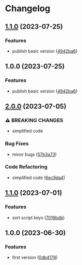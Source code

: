 # Changelog

## [1.1.0](https://github.com/santimirandarp/ts-migration-helper/compare/v1.0.0...v1.1.0) (2023-07-25)


### Features

* publish basic version ([4942ba6](https://github.com/santimirandarp/ts-migration-helper/commit/4942ba60f7f687ff515795d3db68457594c6f37e))

## 1.0.0 (2023-07-25)


### Features

* publish basic version ([4942ba6](https://github.com/santimirandarp/ts-migration-helper/commit/4942ba60f7f687ff515795d3db68457594c6f37e))

## [2.0.0](https://github.com/santimirandarp/ts-migration-helper/compare/v1.1.0...v2.0.0) (2023-07-05)


### ⚠ BREAKING CHANGES

* simplified code

### Bug Fixes

* minor bugs ([57b3a73](https://github.com/santimirandarp/ts-migration-helper/commit/57b3a73b609273444242f217ceb906c4701a36f7))


### Code Refactoring

* simplified code ([6ec9da4](https://github.com/santimirandarp/ts-migration-helper/commit/6ec9da46d90641ea30661f79320e00900f55e51c))

## [1.1.0](https://github.com/santimirandarp/ts-migration-helper/compare/v1.0.0...v1.1.0) (2023-07-01)


### Features

* sort script keys ([7016bdb](https://github.com/santimirandarp/ts-migration-helper/commit/7016bdb09e7f9e5fec94af8f1c66d2aad0a8100a))

## 1.0.0 (2023-06-30)


### Features

* first version ([0db4178](https://github.com/santimirandarp/ts-migration-helper/commit/0db41784d8c60b208c72f9f351751526f2bc729a))
